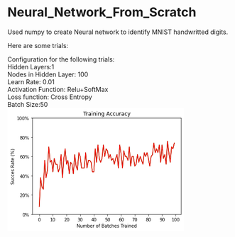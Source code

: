 # Neural_Network_From_Scratch


Used numpy to create Neural network to identify MNIST handwritted digits.<br/>

Here are some trials:<br/>  


Configuration for the following trials:<br/>
Hidden Layers:1<br/>
Nodes in Hidden Layer: 100<br/>
Learn Rate: 0.01<br/>
Activation Function: Relu+SoftMax<br/>
Loss function: Cross Entropy<br/>
Batch Size:50<br/>
![Alt text](ptygood.0150.png?raw=true "Title")
